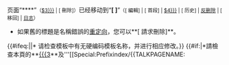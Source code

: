 <div class="plainlinks">

<div class="successbox">

页面“****”<small>（[$3}}}](../Page/Special:WhatLinksHere/{{{3.md "wikilink")
| <span id="specialDeleteLink">\[ 刪除\]</span>）</small>已经移动到“**\[
\]**”<small>（\[ 編輯\] | \[ 首段\] |
[$4}}}](../Page/Special:WhatLinksHere/{{{4.md "wikilink") | \[ 历史\] |
[反删除](../Page/Special:Undelete/$4.md "wikilink") | \[ 移回\] |
[日志](../Page/Special:Log/move.md "wikilink")）</small>

</div>

</code>

  - 如果舊的標題是名稱錯誤的[重定向](../Page/WP:R.md "wikilink")，您可以**\[ 請求刪除\]**。

{{\#ifeq:||\* 请检查模板中有无硬编码模板名称，并进行相应修改。}}
{{\#if:|\*請檢查本頁的**[{{{3](../Page/Special:Prefixindex/{{FULLROOTPAGENAME.md "wikilink")**及'''\[\[Special:Prefixindex/{{TALKPAGENAME:

</div>